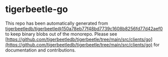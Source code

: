 # tigerbeetle-go
This repo has been automatically generated from [tigerbeetledb/tigerbeetle@150a78eb77f48bd7739c1608b8256fd77d42aef0](https://github.com/tigerbeetledb/tigerbeetle/commit/150a78eb77f48bd7739c1608b8256fd77d42aef0) to keep binary blobs out of the monorepo. Please see [https://github.com/tigerbeetledb/tigerbeetle/tree/main/src/clients/go](https://github.com/tigerbeetledb/tigerbeetle/tree/main/src/clients/go) for documentation and contributions.
